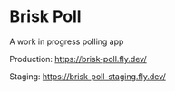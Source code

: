 # Brisk Poll

A work in progress polling app

Production:
https://brisk-poll.fly.dev/

Staging:
https://brisk-poll-staging.fly.dev/
